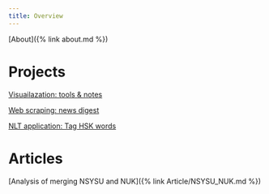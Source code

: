 ```yaml
---
title: Overview
---
```

<!---# Curriculum vitae
-->
[About]({% link about.md %})

# Projects 
[Visuailazation: tools & notes](https://github.com/simon2016bht/VisualizationWisely/tree/main)

[Web scraping: news digest](https://github.com/simon2016bht/FetchNewsKeyword)

[NLT application: Tag HSK words](https://github.com/simon2016bht/TagHskWords)

# Articles 

[Analysis of merging NSYSU and NUK]({% link Article/NSYSU_NUK.md %})


<!---
comment{% link Article/BG.md %}
-->
<!---
your comment goes here
and here
-->